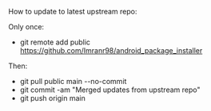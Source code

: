 How to update to latest upstream repo:

Only once:

- git remote add public https://github.com/Imranr98/android_package_installer

Then:

- git pull public main --no-commit
- git commit -am "Merged updates from upstream repo"
- git push origin main
